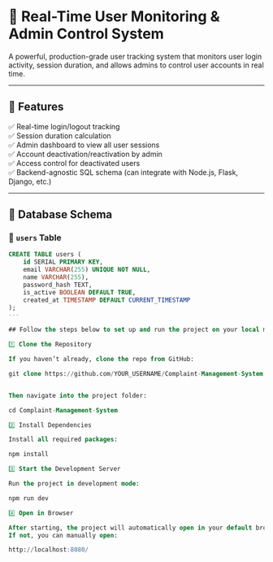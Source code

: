 # 🧠 Real-Time User Monitoring & Admin Control System

A powerful, production-grade user tracking system that monitors user login activity, session duration, and allows admins to control user accounts in real time.

---

## 🔧 Features

✅ Real-time login/logout tracking  
✅ Session duration calculation  
✅ Admin dashboard to view all user sessions  
✅ Account deactivation/reactivation by admin  
✅ Access control for deactivated users  
✅ Backend-agnostic SQL schema (can integrate with Node.js, Flask, Django, etc.)

---

## 🧱 Database Schema

### 📁 `users` Table

```sql
CREATE TABLE users (
    id SERIAL PRIMARY KEY,
    email VARCHAR(255) UNIQUE NOT NULL,
    name VARCHAR(255),
    password_hash TEXT,
    is_active BOOLEAN DEFAULT TRUE,
    created_at TIMESTAMP DEFAULT CURRENT_TIMESTAMP
);
---

## Follow the steps below to set up and run the project on your local machine:

1️⃣ Clone the Repository

If you haven’t already, clone the repo from GitHub:

git clone https://github.com/YOUR_USERNAME/Complaint-Management-System.git


Then navigate into the project folder:

cd Complaint-Management-System

2️⃣ Install Dependencies

Install all required packages:

npm install

3️⃣ Start the Development Server

Run the project in development mode:

npm run dev

4️⃣ Open in Browser

After starting, the project will automatically open in your default browser.
If not, you can manually open:

http://localhost:8080/
